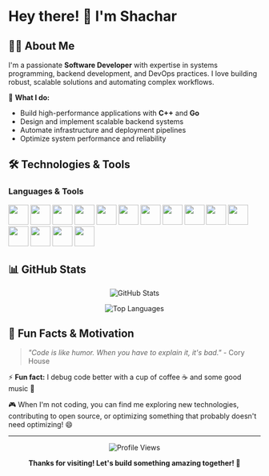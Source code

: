 # Hey there! 👋 I'm Shachar

## 👨‍💻 About Me

I'm a passionate **Software Developer** with expertise in systems programming, backend development, and DevOps practices. I love building robust, scalable solutions and automating complex workflows.

🚀 **What I do:**
- Build high-performance applications with **C++** and **Go**
- Design and implement scalable backend systems
- Automate infrastructure and deployment pipelines
- Optimize system performance and reliability

## 🛠️ Technologies & Tools

### Languages & Tools
<p align="left">
  <img src="https://cdn.jsdelivr.net/gh/devicons/devicon/icons/cplusplus/cplusplus-original.svg" width="40" height="40"/>
  <img src="https://cdn.jsdelivr.net/gh/devicons/devicon@latest/icons/c/c-original.svg" width="40" height="40"/>
  <img src="https://cdn.jsdelivr.net/gh/devicons/devicon@latest/icons/go/go-original-wordmark.svg" width="40" height="40"/>
  <img src="https://cdn.jsdelivr.net/gh/devicons/devicon@latest/icons/java/java-original.svg" width="40" height="40"/>
  <img src="https://cdn.jsdelivr.net/gh/devicons/devicon@latest/icons/javascript/javascript-original.svg" width="40" height="40"/>
  <img src="https://cdn.jsdelivr.net/gh/devicons/devicon@latest/icons/typescript/typescript-original.svg" width="40" height="40"/>     
  <img src="https://cdn.jsdelivr.net/gh/devicons/devicon@latest/icons/qt/qt-original.svg" width="40" height="40"/>
  <img src="https://cdn.jsdelivr.net/gh/devicons/devicon@latest/icons/docker/docker-original.svg" width="40" height="40"/>
  <img src="https://cdn.jsdelivr.net/gh/devicons/devicon@latest/icons/kubernetes/kubernetes-original.svg" width="40" height="40"/>
  <img src="https://cdn.jsdelivr.net/gh/devicons/devicon@latest/icons/postman/postman-original.svg" width="40" height="40"/>
  <img src="https://cdn.jsdelivr.net/gh/devicons/devicon@latest/icons/postgresql/postgresql-original.svg" width="40" height="40"/>
  <img src="https://cdn.jsdelivr.net/gh/devicons/devicon@latest/icons/amazonwebservices/amazonwebservices-original-wordmark.svg" width="40" height="40"/>
  <img src="https://cdn.jsdelivr.net/gh/devicons/devicon@latest/icons/linux/linux-original.svg" width="40" height="40"/>
  <img src="https://cdn.jsdelivr.net/gh/devicons/devicon@latest/icons/ubuntu/ubuntu-original.svg" width="40" height="40"/>
  <img src="https://cdn.jsdelivr.net/gh/devicons/devicon@latest/icons/git/git-original.svg" width="40" height="40"/>
          
</p>

## 📊 GitHub Stats

<div align="center">

![GitHub Stats](https://github-readme-stats.vercel.app/api?username=ShacharES&show_icons=true&theme=radical&hide_border=true&count_private=true)

![Top Languages](https://github-readme-stats.vercel.app/api/top-langs/?username=ShacharES&layout=compact&theme=radical&hide_border=true)

</div>

<!--
## 🔥 Contribution Stats

<div align="center">

![GitHub Streak](https://github-readme-streak-stats.herokuapp.com/?user=ShacharES&theme=radical&hide_border=true)

![Activity Graph](https://github-readme-activity-graph.vercel.app/graph?username=ShacharES&theme=react-dark&hide_border=true)

</div>
-->

## 🎯 Fun Facts & Motivation

> *"Code is like humor. When you have to explain it, it's bad."* - Cory House

⚡ **Fun fact:** I debug code better with a cup of coffee ☕ and some good music 🎵

🎮 When I'm not coding, you can find me exploring new technologies, contributing to open source, or optimizing something that probably doesn't need optimizing! 😄

---

<div align="center">

![Profile Views](https://komarev.com/ghpvc/?username=ShacharES&color=brightgreen&style=flat-square)

**Thanks for visiting! Let's build something amazing together! 🚀**

</div>
